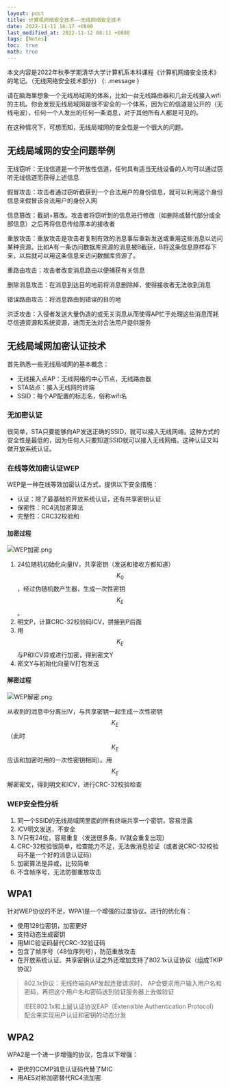 ```yaml
---
layout: post
title: 计算机网络安全技术——无线网络安全技术
date: 2022-11-11 16:17 +0800
last_modified_at: 2022-11-12 08:11 +0800
tags: [Notes]
toc:  true
math: true
---
```


本文内容是2022年秋季学期清华大学计算机系本科课程《计算机网络安全技术》的笔记。（无线网络安全技术部分）
{: .message }

请在脑海里想象一个无线局域网的体系，比如一台无线路由器和几台无线接入wifi的主机。你会发现无线局域网是很不安全的一个体系，因为它的信道是公开的（无线电波），任何一个人发出的任何一条消息，对于其他所有人都是可见的。

在这种情况下，可想而知，无线局域网的安全性是一个很大的问题。

## 无线局域网的安全问题举例

无线窃听：无线信道是一个开放性信道，任何具有适当无线设备的人均可以通过窃听无线信道而获得上述信息

假冒攻击：攻击者通过窃听截获到一个合法用户的身份信息，就可以利用这个身份信息来假冒该合法用户的身份入网

信息篡改：截胡+篡改。攻击者将窃听到的信息进行修改（如删除或替代部分或全部信息）之后再将信息传给原本的接收者

重放攻击：重放攻击是攻击者复制有效的消息事后重新发送或重用这些消息以访问某种资源。比如A有一条访问数据库资源的消息被B截获，B将这条信息原样存下来，以后就可以用这条信息来访问数据库资源了。

重路由攻击：攻击者改变消息路由以便捕获有关信息

删除消息攻击：在消息到达目的地前将消息删除掉，使得接收者无法收到消息

错误路由攻击：将消息路由到错误的目的地

洪泛攻击：入侵者发送大量伪造的或无关消息从而使得AP忙于处理这些消息而耗尽信道资源和系统资源，进而无法对合法用户提供服务

## 无线局域网加密认证技术

首先熟悉一些无线局域网的基本概念：

- 无线接入点AP：无线网络的中心节点，无线路由器
- STA站点：接入无线网的终端
- SSID：每个AP配置的标志名，俗称wifi名

### 无加密认证

很简单，STA只要能够向AP发送正确的SSID，就可以接入无线网络。这种方式的安全性是最低的，因为任何人只要知道SSID就可以接入无线网络。这种认证又叫做开放系统认证。

### 在线等效加密认证WEP

WEP是一种在线等效加密认证方式，提供以下安全措施：

- 认证：除了最基础的开放系统认证，还有共享密钥认证
- 保密性：RC4流加密算法
- 完整性：CRC32校验和

#### 加密过程

![WEP加密.png](https://s2.loli.net/2022/11/11/UqNhjXZaGsODmWx.png)

1. 24位随机初始化向量IV，共享密钥（发送和接收方都知道）$$K_0$$，经过伪随机数产生器，生成一次性密钥$$K_E$$。
2. 明文P，计算CRC-32校验码ICV，拼接到P后面
3. 用$$K_E$$与P和ICV异或进行加密，得到密文Y
4. 密文Y与初始化向量IV打包发送

#### 解密过程

![WEP解密.png](https://s2.loli.net/2022/11/11/CMZcnH4goUIw36T.png)

从收到的消息中分离出IV，与共享密钥一起生成一次性密钥$$K_E$$（此时$$K_E$$应该和加密时用的一次性密钥相同）。用$$K_E$$解密密文，得到明文和ICV，进行CRC-32校验检查

### WEP安全性分析

1. 同一个SSID的无线局域网里面的所有终端共享一个密钥，容易泄露
2. ICV明文发送，不安全
3. IV只有24位，容易重复（发送很多条，IV就会重复出现）
4. CRC-32校验很简单，检查能力不足，无法做消息验证（或者说CRC-32校验码不是一个好的消息认证码）
5. 加密算法是异或，比较简单
6. 不含帧序号，无法防御重放攻击

## WPA1

针对WEP协议的不足，WPA1是一个增强的过度协议。进行的优化有：

- 使用128位密钥，加密更好
- 支持动态生成密钥
- 用MIC验证码替代CRC-32验证码
- 包含了帧序号（48位序列号），防范重放攻击
- 在开放系统认证、共享密钥认证之外还增加支持了802.1x认证协议（组成TKIP协议）

> 802.1x协议：无线终端向AP发起连接请求时， AP会要求用户输入用户名和密码，再把这个用户名和密码送到验证服务器上去做验证
>
>IEEE802.1x和上层认证协议EAP（Extensible Authentication Protocol）配合来实现用户认证和密钥的动态分发

## WPA2

WPA2是一个进一步增强的协议，包含以下增强：

- 更优的CCMP消息认证码代替了MIC
- 用AES对称加密替代RC4流加密






